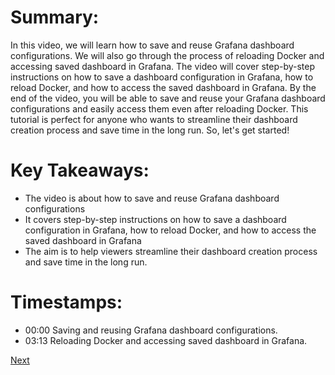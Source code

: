 # Summary:

In this video, we will learn how to save and reuse Grafana dashboard configurations. We will also go through the process of reloading Docker and accessing saved dashboard in Grafana. The video will cover step-by-step instructions on how to save a dashboard configuration in Grafana, how to reload Docker, and how to access the saved dashboard in Grafana. By the end of the video, you will be able to save and reuse your Grafana dashboard configurations and easily access them even after reloading Docker. This tutorial is perfect for anyone who wants to streamline their dashboard creation process and save time in the long run. So, let's get started!

# Key Takeaways:

- The video is about how to save and reuse Grafana dashboard configurations
- It covers step-by-step instructions on how to save a dashboard configuration in Grafana, how to reload Docker, and how to access the saved dashboard in Grafana
- The aim is to help viewers streamline their dashboard creation process and save time in the long run.

# Timestamps:

- 00:00 Saving and reusing Grafana dashboard configurations.
- 03:13 Reloading Docker and accessing saved dashboard in Grafana.


[Next](3.2%20Introduction%20to%20Prefect.md)